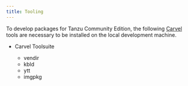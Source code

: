 ```yaml
---
title: Tooling
---
```


To develop packages for Tanzu Community Edition, the following [Carvel](https://carvel.dev) tools are necessary to be installed on the local development machine.

* Carvel Toolsuite

  * vendir
  * kbld
  * ytt
  * imgpkg
